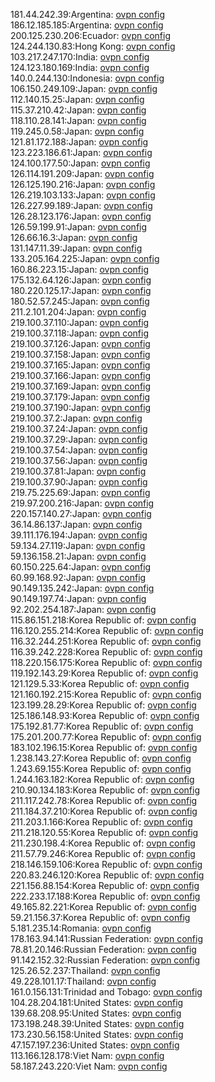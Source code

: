 181.44.242.39:Argentina: [ovpn config](vpn/181_44_242_39.ovpn)  
186.12.185.185:Argentina: [ovpn config](vpn/186_12_185_185.ovpn)  
200.125.230.206:Ecuador: [ovpn config](vpn/200_125_230_206.ovpn)  
124.244.130.83:Hong Kong: [ovpn config](vpn/124_244_130_83.ovpn)  
103.217.247.170:India: [ovpn config](vpn/103_217_247_170.ovpn)  
124.123.180.169:India: [ovpn config](vpn/124_123_180_169.ovpn)  
140.0.244.130:Indonesia: [ovpn config](vpn/140_0_244_130.ovpn)  
106.150.249.109:Japan: [ovpn config](vpn/106_150_249_109.ovpn)  
112.140.15.25:Japan: [ovpn config](vpn/112_140_15_25.ovpn)  
115.37.210.42:Japan: [ovpn config](vpn/115_37_210_42.ovpn)  
118.110.28.141:Japan: [ovpn config](vpn/118_110_28_141.ovpn)  
119.245.0.58:Japan: [ovpn config](vpn/119_245_0_58.ovpn)  
121.81.172.188:Japan: [ovpn config](vpn/121_81_172_188.ovpn)  
123.223.186.61:Japan: [ovpn config](vpn/123_223_186_61.ovpn)  
124.100.177.50:Japan: [ovpn config](vpn/124_100_177_50.ovpn)  
126.114.191.209:Japan: [ovpn config](vpn/126_114_191_209.ovpn)  
126.125.190.216:Japan: [ovpn config](vpn/126_125_190_216.ovpn)  
126.219.103.133:Japan: [ovpn config](vpn/126_219_103_133.ovpn)  
126.227.99.189:Japan: [ovpn config](vpn/126_227_99_189.ovpn)  
126.28.123.176:Japan: [ovpn config](vpn/126_28_123_176.ovpn)  
126.59.199.91:Japan: [ovpn config](vpn/126_59_199_91.ovpn)  
126.66.16.3:Japan: [ovpn config](vpn/126_66_16_3.ovpn)  
131.147.11.39:Japan: [ovpn config](vpn/131_147_11_39.ovpn)  
133.205.164.225:Japan: [ovpn config](vpn/133_205_164_225.ovpn)  
160.86.223.15:Japan: [ovpn config](vpn/160_86_223_15.ovpn)  
175.132.64.126:Japan: [ovpn config](vpn/175_132_64_126.ovpn)  
180.220.125.17:Japan: [ovpn config](vpn/180_220_125_17.ovpn)  
180.52.57.245:Japan: [ovpn config](vpn/180_52_57_245.ovpn)  
211.2.101.204:Japan: [ovpn config](vpn/211_2_101_204.ovpn)  
219.100.37.110:Japan: [ovpn config](vpn/219_100_37_110.ovpn)  
219.100.37.118:Japan: [ovpn config](vpn/219_100_37_118.ovpn)  
219.100.37.126:Japan: [ovpn config](vpn/219_100_37_126.ovpn)  
219.100.37.158:Japan: [ovpn config](vpn/219_100_37_158.ovpn)  
219.100.37.165:Japan: [ovpn config](vpn/219_100_37_165.ovpn)  
219.100.37.166:Japan: [ovpn config](vpn/219_100_37_166.ovpn)  
219.100.37.169:Japan: [ovpn config](vpn/219_100_37_169.ovpn)  
219.100.37.179:Japan: [ovpn config](vpn/219_100_37_179.ovpn)  
219.100.37.190:Japan: [ovpn config](vpn/219_100_37_190.ovpn)  
219.100.37.2:Japan: [ovpn config](vpn/219_100_37_2.ovpn)  
219.100.37.24:Japan: [ovpn config](vpn/219_100_37_24.ovpn)  
219.100.37.29:Japan: [ovpn config](vpn/219_100_37_29.ovpn)  
219.100.37.54:Japan: [ovpn config](vpn/219_100_37_54.ovpn)  
219.100.37.56:Japan: [ovpn config](vpn/219_100_37_56.ovpn)  
219.100.37.81:Japan: [ovpn config](vpn/219_100_37_81.ovpn)  
219.100.37.90:Japan: [ovpn config](vpn/219_100_37_90.ovpn)  
219.75.225.69:Japan: [ovpn config](vpn/219_75_225_69.ovpn)  
219.97.200.216:Japan: [ovpn config](vpn/219_97_200_216.ovpn)  
220.157.140.27:Japan: [ovpn config](vpn/220_157_140_27.ovpn)  
36.14.86.137:Japan: [ovpn config](vpn/36_14_86_137.ovpn)  
39.111.176.194:Japan: [ovpn config](vpn/39_111_176_194.ovpn)  
59.134.27.119:Japan: [ovpn config](vpn/59_134_27_119.ovpn)  
59.136.158.21:Japan: [ovpn config](vpn/59_136_158_21.ovpn)  
60.150.225.64:Japan: [ovpn config](vpn/60_150_225_64.ovpn)  
60.99.168.92:Japan: [ovpn config](vpn/60_99_168_92.ovpn)  
90.149.135.242:Japan: [ovpn config](vpn/90_149_135_242.ovpn)  
90.149.197.74:Japan: [ovpn config](vpn/90_149_197_74.ovpn)  
92.202.254.187:Japan: [ovpn config](vpn/92_202_254_187.ovpn)  
115.86.151.218:Korea Republic of: [ovpn config](vpn/115_86_151_218.ovpn)  
116.120.255.214:Korea Republic of: [ovpn config](vpn/116_120_255_214.ovpn)  
116.32.244.251:Korea Republic of: [ovpn config](vpn/116_32_244_251.ovpn)  
116.39.242.228:Korea Republic of: [ovpn config](vpn/116_39_242_228.ovpn)  
118.220.156.175:Korea Republic of: [ovpn config](vpn/118_220_156_175.ovpn)  
119.192.143.29:Korea Republic of: [ovpn config](vpn/119_192_143_29.ovpn)  
121.129.5.33:Korea Republic of: [ovpn config](vpn/121_129_5_33.ovpn)  
121.160.192.215:Korea Republic of: [ovpn config](vpn/121_160_192_215.ovpn)  
123.199.28.29:Korea Republic of: [ovpn config](vpn/123_199_28_29.ovpn)  
125.186.148.93:Korea Republic of: [ovpn config](vpn/125_186_148_93.ovpn)  
175.192.81.77:Korea Republic of: [ovpn config](vpn/175_192_81_77.ovpn)  
175.201.200.77:Korea Republic of: [ovpn config](vpn/175_201_200_77.ovpn)  
183.102.196.15:Korea Republic of: [ovpn config](vpn/183_102_196_15.ovpn)  
1.238.143.27:Korea Republic of: [ovpn config](vpn/1_238_143_27.ovpn)  
1.243.69.155:Korea Republic of: [ovpn config](vpn/1_243_69_155.ovpn)  
1.244.163.182:Korea Republic of: [ovpn config](vpn/1_244_163_182.ovpn)  
210.90.134.183:Korea Republic of: [ovpn config](vpn/210_90_134_183.ovpn)  
211.117.242.78:Korea Republic of: [ovpn config](vpn/211_117_242_78.ovpn)  
211.184.37.210:Korea Republic of: [ovpn config](vpn/211_184_37_210.ovpn)  
211.203.1.166:Korea Republic of: [ovpn config](vpn/211_203_1_166.ovpn)  
211.218.120.55:Korea Republic of: [ovpn config](vpn/211_218_120_55.ovpn)  
211.230.198.4:Korea Republic of: [ovpn config](vpn/211_230_198_4.ovpn)  
211.57.79.246:Korea Republic of: [ovpn config](vpn/211_57_79_246.ovpn)  
218.146.159.106:Korea Republic of: [ovpn config](vpn/218_146_159_106.ovpn)  
220.83.246.120:Korea Republic of: [ovpn config](vpn/220_83_246_120.ovpn)  
221.156.88.154:Korea Republic of: [ovpn config](vpn/221_156_88_154.ovpn)  
222.233.17.188:Korea Republic of: [ovpn config](vpn/222_233_17_188.ovpn)  
49.165.82.221:Korea Republic of: [ovpn config](vpn/49_165_82_221.ovpn)  
59.21.156.37:Korea Republic of: [ovpn config](vpn/59_21_156_37.ovpn)  
5.181.235.14:Romania: [ovpn config](vpn/5_181_235_14.ovpn)  
178.163.94.141:Russian Federation: [ovpn config](vpn/178_163_94_141.ovpn)  
78.81.20.146:Russian Federation: [ovpn config](vpn/78_81_20_146.ovpn)  
91.142.152.32:Russian Federation: [ovpn config](vpn/91_142_152_32.ovpn)  
125.26.52.237:Thailand: [ovpn config](vpn/125_26_52_237.ovpn)  
49.228.101.17:Thailand: [ovpn config](vpn/49_228_101_17.ovpn)  
161.0.156.131:Trinidad and Tobago: [ovpn config](vpn/161_0_156_131.ovpn)  
104.28.204.181:United States: [ovpn config](vpn/104_28_204_181.ovpn)  
139.68.208.95:United States: [ovpn config](vpn/139_68_208_95.ovpn)  
173.198.248.39:United States: [ovpn config](vpn/173_198_248_39.ovpn)  
173.230.56.158:United States: [ovpn config](vpn/173_230_56_158.ovpn)  
47.157.197.236:United States: [ovpn config](vpn/47_157_197_236.ovpn)  
113.166.128.178:Viet Nam: [ovpn config](vpn/113_166_128_178.ovpn)  
58.187.243.220:Viet Nam: [ovpn config](vpn/58_187_243_220.ovpn)  
